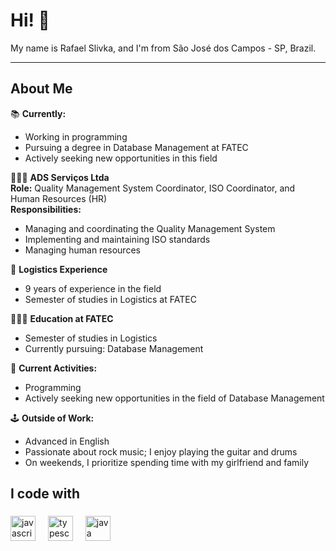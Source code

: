 <h1 align="left">Hi! 👋</h1>

<p align="left">My name is Rafael Slivka, and I'm from São José dos Campos - SP, Brazil.</p>

---

<h2 align="left">About Me</h2>

📚 **Currently:**  
- Working in programming  
- Pursuing a degree in Database Management at FATEC  
- Actively seeking new opportunities in this field

🧑🏻‍💼 **ADS Serviços Ltda**  
**Role:** Quality Management System Coordinator, ISO Coordinator, and Human Resources (HR)  
**Responsibilities:**  
- Managing and coordinating the Quality Management System  
- Implementing and maintaining ISO standards  
- Managing human resources

🚚 **Logistics Experience**  
- 9 years of experience in the field  
- Semester of studies in Logistics at FATEC

🧑🏻‍🎓 **Education at FATEC**  
- Semester of studies in Logistics  
- Currently pursuing: Database Management

🎯 **Current Activities:**  
- Programming  
- Actively seeking new opportunities in the field of Database Management

🕹️ **Outside of Work:**  
- Advanced in English  
- Passionate about rock music; I enjoy playing the guitar and drums  
- On weekends, I prioritize spending time with my girlfriend and family

###

<h2 align="left">I code with</h2>

###

<div align="left">
  <img src="https://cdn.jsdelivr.net/gh/devicons/devicon/icons/javascript/javascript-original.svg" height="40" alt="javascript logo"  />
  <img width="12" />
  <img src="https://cdn.jsdelivr.net/gh/devicons/devicon/icons/typescript/typescript-original.svg" height="40" alt="typescript logo"  />
  <img width="12" />
  <img src="https://cdn.jsdelivr.net/gh/devicons/devicon/icons/java/java-original.svg" height="40" alt="java logo"  />
</div>

###

